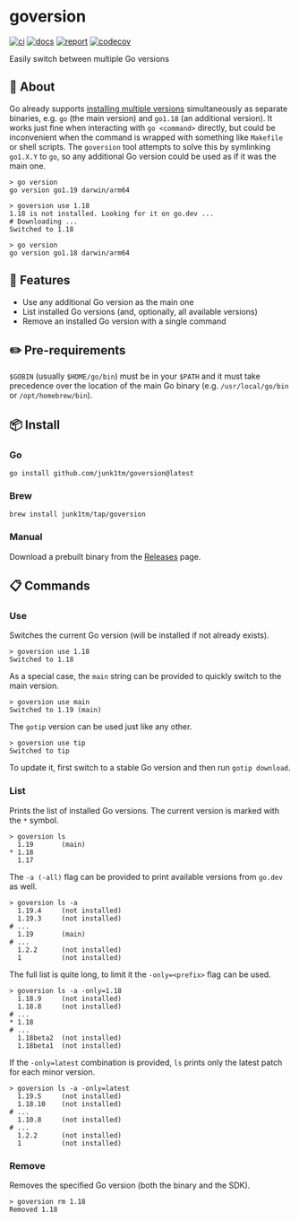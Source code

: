# goversion

[![ci](https://github.com/junk1tm/goversion/actions/workflows/go.yml/badge.svg)](https://github.com/junk1tm/goversion/actions/workflows/go.yml)
[![docs](https://pkg.go.dev/badge/github.com/junk1tm/goversion.svg)](https://pkg.go.dev/github.com/junk1tm/goversion)
[![report](https://goreportcard.com/badge/github.com/junk1tm/goversion)](https://goreportcard.com/report/github.com/junk1tm/goversion)
[![codecov](https://codecov.io/gh/junk1tm/goversion/branch/main/graph/badge.svg)](https://codecov.io/gh/junk1tm/goversion)

Easily switch between multiple Go versions

## 📌 About

Go already supports [installing multiple versions][1] simultaneously as separate binaries,
e.g. `go` (the main version) and `go1.18` (an additional version).
It works just fine when interacting with `go <command>` directly,
but could be inconvenient when the command is wrapped with something like `Makefile` or shell scripts.
The `goversion` tool attempts to solve this by symlinking `go1.X.Y` to `go`,
so any additional Go version could be used as if it was the main one.

```shell
> go version
go version go1.19 darwin/arm64

> goversion use 1.18
1.18 is not installed. Looking for it on go.dev ...
# Downloading ...
Switched to 1.18

> go version
go version go1.18 darwin/arm64
```

## 🚀 Features

* Use any additional Go version as the main one
* List installed Go versions (and, optionally, all available versions)
* Remove an installed Go version with a single command

## ✏️ Pre-requirements

`$GOBIN` (usually `$HOME/go/bin`) must be in your `$PATH` and it must take precedence over the location of the main Go binary (e.g. `/usr/local/go/bin` or `/opt/homebrew/bin`).

## 📦 Install

### Go

```shell
go install github.com/junk1tm/goversion@latest
```

### Brew

```shell
brew install junk1tm/tap/goversion
```

### Manual

Download a prebuilt binary from the [Releases][2] page.

## 📋 Commands

### Use

Switches the current Go version (will be installed if not already exists).

```shell
> goversion use 1.18
Switched to 1.18
```

As a special case, the `main` string can be provided to quickly switch to the main version.

```shell
> goversion use main
Switched to 1.19 (main)
```

The `gotip` version can be used just like any other.

```shell
> goversion use tip
Switched to tip
```

To update it, first switch to a stable Go version and then run `gotip download`.

### List

Prints the list of installed Go versions.
The current version is marked with the `*` symbol.

```shell
> goversion ls
  1.19       (main)
* 1.18      
  1.17      
```

The `-a (-all)` flag can be provided to print available versions from `go.dev` as well.

```shell
> goversion ls -a
  1.19.4     (not installed)
  1.19.3     (not installed)
# ...
  1.19       (main)
# ...
  1.2.2      (not installed)
  1          (not installed)
```

The full list is quite long, to limit it the `-only=<prefix>` flag can be used.

```shell
> goversion ls -a -only=1.18
  1.18.9     (not installed)
  1.18.8     (not installed)
# ...
* 1.18      
# ...
  1.18beta2  (not installed)
  1.18beta1  (not installed)
```

If the `-only=latest` combination is provided, `ls` prints only the latest patch for each minor version.

```shell
> goversion ls -a -only=latest
  1.19.5     (not installed)
  1.18.10    (not installed)
# ...
  1.10.8     (not installed)
# ...
  1.2.2      (not installed)
  1          (not installed)
```

### Remove

Removes the specified Go version (both the binary and the SDK).

```shell
> goversion rm 1.18
Removed 1.18
```

[1]: https://go.dev/doc/manage-install
[2]: https://github.com/junk1tm/goversion/releases
